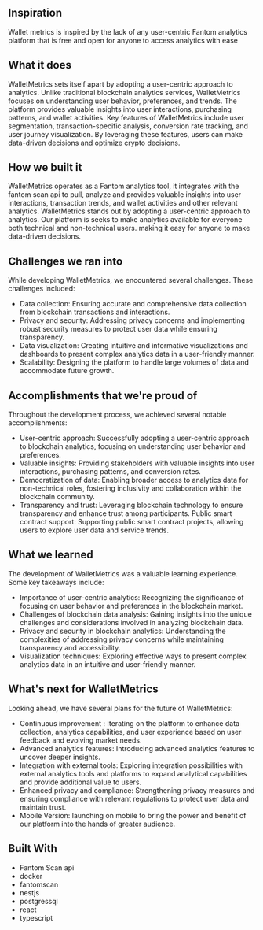 ## Inspiration
Wallet metrics is inspired by the lack of any user-centric Fantom analytics platform that is free and open for anyone to access analytics with ease

## What it does
WalletMetrics sets itself apart by adopting a user-centric approach to analytics. Unlike traditional blockchain analytics services, WalletMetrics focuses on understanding user behavior, preferences, and trends. The platform provides valuable insights into user interactions, purchasing patterns, and wallet activities. Key features of WalletMetrics include user segmentation, transaction-specific analysis, conversion rate tracking, and user journey visualization. By leveraging these features, users can make data-driven decisions and optimize crypto decisions.

## How we built it
WalletMetrics operates as a Fantom analytics tool, it integrates with the fantom scan api to pull, analyze and provides valuable insights into user interactions, transaction trends, and wallet activities and other relevant analytics. WalletMetrics stands out by adopting a user-centric approach to analytics. Our platform is seeks to make analytics available for everyone both technical and non-technical users. making it easy for anyone to make data-driven decisions.

## Challenges we ran into
While developing WalletMetrics, we encountered several challenges. These challenges included:

- Data collection: Ensuring accurate and comprehensive data collection from blockchain transactions and interactions.
- Privacy and security: Addressing privacy concerns and implementing robust security measures to protect user data while ensuring transparency.
- Data visualization: Creating intuitive and informative visualizations and dashboards to present complex analytics data in a user-friendly manner.
- Scalability: Designing the platform to handle large volumes of data and accommodate future growth.

## Accomplishments that we're proud of
Throughout the development process, we achieved several notable accomplishments:

- User-centric approach: Successfully adopting a user-centric approach to blockchain analytics, focusing on understanding user behavior and preferences.
- Valuable insights: Providing stakeholders with valuable insights into user interactions, purchasing patterns, and conversion rates.
- Democratization of data: Enabling broader access to analytics data for non-technical roles, fostering inclusivity and collaboration within the blockchain community.
- Transparency and trust: Leveraging blockchain technology to ensure transparency and enhance trust among participants.
Public smart contract support: Supporting public smart contract projects, allowing users to explore user data and service trends.

## What we learned
The development of WalletMetrics was a valuable learning experience. Some key takeaways include:

- Importance of user-centric analytics: Recognizing the significance of focusing on user behavior and preferences in the blockchain market.
- Challenges of blockchain data analysis: Gaining insights into the unique challenges and considerations involved in analyzing blockchain data.
- Privacy and security in blockchain analytics: Understanding the complexities of addressing privacy concerns while maintaining transparency and accessibility.
- Visualization techniques: Exploring effective ways to present complex analytics data in an intuitive and user-friendly manner.

## What's next for WalletMetrics
Looking ahead, we have several plans for the future of WalletMetrics:

- Continuous improvement : Iterating on the platform to enhance data collection, analytics capabilities, and user experience based on user feedback and evolving market needs.
- Advanced analytics features: Introducing advanced analytics features to uncover deeper insights.
- Integration with external tools: Exploring integration possibilities with external analytics tools and platforms to expand analytical capabilities and provide additional value to users.
- Enhanced privacy and compliance: Strengthening privacy measures and ensuring compliance with relevant regulations to protect user data and maintain trust.
- Mobile Version: launching on mobile to bring the power and benefit of our platform into the hands of greater audience.


## Built With
- Fantom Scan api
- docker
- fantomscan
- nestjs
- postgressql
- react
- typescript
